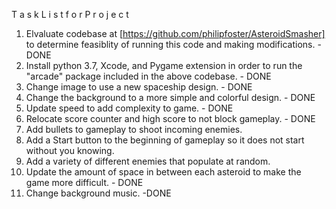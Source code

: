 T a s k    L i s t    f o r    P r o j e c t 

1. Elvaluate codebase at [https://github.com/philipfoster/AsteroidSmasher] to determine feasiblity of running this code and making modifications. - DONE
2. Install python 3.7, Xcode, and Pygame extension in order to run the "arcade" package included in the above codebase. - DONE
3. Change image to use a new spaceship design. - DONE
4. Change the background to a more simple and colorful design. - DONE
5. Update speed to add complexity to game. - DONE
6. Relocate score counter and high score to not block gameplay. - DONE
7. Add bullets to gameplay to shoot incoming enemies. 
8. Add a Start button to the beginning of gameplay so it does not start without you knowing. 
9. Add a variety of different enemies that populate at random.
10. Update the amount of space in between each asteroid to make the game more difficult. - DONE
11. Change background music. -DONE
